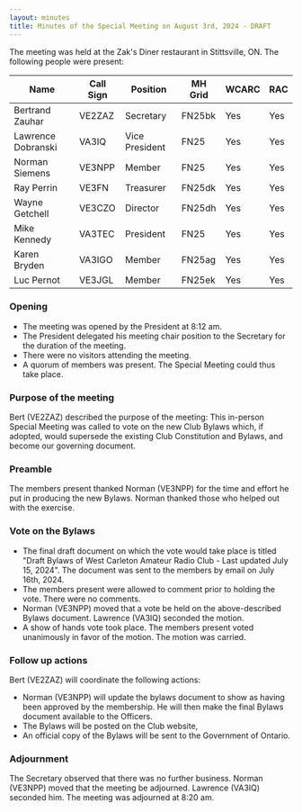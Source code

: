 ```yaml
---
layout: minutes
title: Minutes of the Special Meeting on August 3rd, 2024 - DRAFT
---
```

The meeting was held at the Zak's Diner restaurant in Stittsville, ON.
The following people were present:

| Name               | Call Sign | Position       | MH Grid | WCARC | RAC |
| ------------------ | --------- | -------------- | ------- | ----- | --- |
| Bertrand Zauhar    | VE2ZAZ    | Secretary      | FN25bk  | Yes   | Yes |
| Lawrence Dobranski | VA3IQ     | Vice President | FN25    | Yes   | Yes |
| Norman Siemens     | VE3NPP    | Member         | FN25    | Yes   | Yes |
| Ray Perrin         | VE3FN     | Treasurer      | FN25dk  | Yes   | Yes |
| Wayne Getchell     | VE3CZO    | Director       | FN25dh  | Yes   | Yes |
| Mike Kennedy       | VA3TEC    | President      | FN25    | Yes   | Yes |
| Karen Bryden       | VA3IGO    | Member         | FN25ag  | Yes   | Yes |
| Luc Pernot         | VE3JGL    | Member         | FN25ek  | Yes   | Yes |


### Opening

- The meeting was opened by the President at 8:12 am.
- The President delegated his meeting chair position to the Secretary for the duration of the meeting.
- There were no visitors attending the meeting.
- A quorum of members was present. The Special Meeting could thus take place.

### Purpose of the meeting

Bert (VE2ZAZ) described the purpose of the meeting: This in-person Special Meeting was called to vote on the new Club Bylaws which, if adopted, would supersede the existing Club Constitution and Bylaws, and become our governing document.

### Preamble

The members present thanked Norman (VE3NPP) for the time and effort he put in producing the new Bylaws. Norman thanked those who helped out with the exercise.

### Vote on the Bylaws

- The final draft document on which the vote would take place is titled "Draft Bylaws of West Carleton Amateur Radio Club - Last updated July 15, 2024". The document was sent to the members by email on July 16th, 2024.
- The members present were allowed to comment prior to holding the vote. There were no comments.
- Norman (VE3NPP) moved that a vote be held on the above-described Bylaws document. Lawrence (VA3IQ) seconded the motion.
- A show of hands vote took place. The members present voted unanimously in favor of the motion. The motion was carried.

### Follow up actions

Bert (VE2ZAZ) will coordinate the following actions:
- Norman (VE3NPP) will update the bylaws document to show as having been approved by the membership. He will then make the final Bylaws document available to the Officers.
- The Bylaws will be posted on the Club website,
- An official copy of the Bylaws will be sent to the Government of Ontario.

### Adjournment

The Secretary observed that there was no further business. Norman (VE3NPP) moved that the meeting be adjourned. Lawrence (VA3IQ) seconded him. The meeting was adjourned at 8:20 am.
